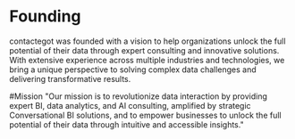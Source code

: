 # Founding 
contactegot was founded with a vision to help organizations unlock the full potential of their data through expert consulting and innovative solutions.
With extensive experience across multiple industries and technologies, we bring a unique perspective to solving complex data challenges and delivering transformative results.

#Mission
"Our mission is to revolutionize data interaction by providing expert BI, data analytics, and AI consulting, amplified by strategic Conversational BI solutions, and to empower businesses to unlock the full potential of their data through intuitive and accessible insights."
